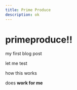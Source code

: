 ```yaml
---
title: Prime Produce
description: ok
---
```


# primeproduce!!

my first blog post

let me test

how this works

does <b> work for me </b>


